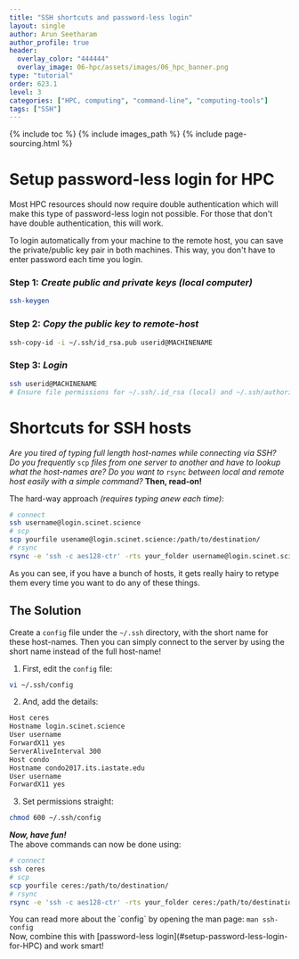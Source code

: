 ```yaml
---
title: "SSH shortcuts and password-less login"
layout: single
author: Arun Seetharam
author_profile: true
header:
  overlay_color: "444444"
  overlay_image: 06-hpc/assets/images/06_hpc_banner.png
type: "tutorial"
order: 623.1
level: 3
categories: ["HPC, computing", "command-line", "computing-tools"]
tags: ["SSH"]
---
```


{% include toc %}
{% include images_path %}
{% include page-sourcing.html %}


# Setup password-less login for HPC

<div class="warning" markdown="1">
Most HPC resources should now require double authentication which will make this type of password-less login not possible.  For those that don't have double authentication, this will work.
</div>

To login automatically from your machine to the remote host, you can save the private/public key pair in both machines. This way, you don't have to enter password each time you login.

### **Step 1:** *Create public and private keys (local computer)*

```bash
ssh-keygen
```

### **Step 2:** *Copy the public key to remote-host*

```bash
ssh-copy-id -i ~/.ssh/id_rsa.pub userid@MACHINENAME
```

### **Step 3:** *Login*  

```bash
ssh userid@MACHINENAME
# Ensure file permissions for ~/.ssh/.id_rsa (local) and ~/.ssh/authorized_keys (remote) are such that it is only readable by you!
```


# Shortcuts for SSH hosts

*Are you tired of typing full length host-names while connecting via SSH?* <br>
*Do you frequently* `scp` *files from one server to another and have to lookup what the host-names are?* *Do you want to* `rsync` *between local and remote host easily with a simple command?* <base class="mb">
**Then, read-on!**

The hard-way approach *(requires typing anew each time)*:

```bash
# connect
ssh username@login.scinet.science
# scp
scp yourfile usename@login.scinet.science:/path/to/destination/
# rsync
rsync -e 'ssh -c aes128-ctr' -rts your_folder username@login.scinet.science:/path/to/destination/
```

<div class="warning" markdown="1">
As you can see, if you have a bunch of hosts, it gets really hairy to retype them every time you want to do any of these things.
</div>


## The Solution

Create a `config` file under the `~/.ssh` directory, with the short name for these host-names. Then you can simply connect to the server by using the short name instead of the full host-name!


1. First, edit the `config` file:
  ```bash
  vi ~/.ssh/config
  ```

2. And, add the details:
  ```bash
Host ceres
  Hostname login.scinet.science
  User username
  ForwardX11 yes
  ServerAliveInterval 300
Host condo
  Hostname condo2017.its.iastate.edu
  User username
  ForwardX11 yes
  ```

3. Set permissions straight:
  ```bash
  chmod 600 ~/.ssh/config
  ```

***Now, have fun!*** <br>
The above commands can now be done using:

```bash
# connect
ssh ceres
# scp
scp yourfile ceres:/path/to/destination/
# rsync
rsync -e 'ssh -c aes128-ctr' -rts your_folder ceres:/path/to/destination/
```

<div class="more mt" markdown="1">
You can read more about the `config` by opening the man page:
<code class="code-block bc-data">man ssh-config</code>
</div>

<div class="protip" markdown="1">
Now, combine this with [password-less login](#setup-password-less-login-for-HPC) and work smart!
</div>
